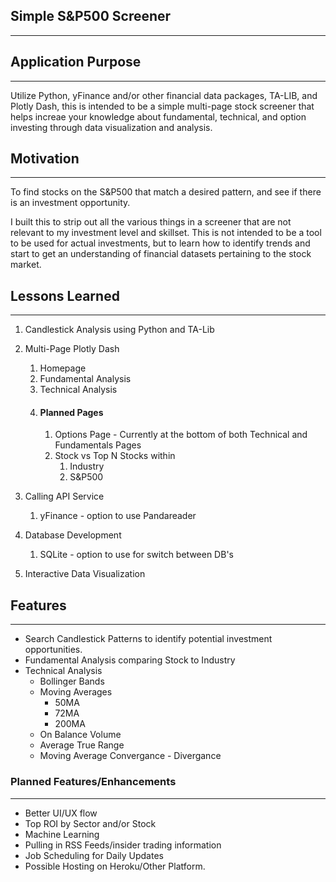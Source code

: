 Simple S&P500 Screener
---
***

## Application Purpose

***
Utilize Python, yFinance and/or other financial data packages, TA-LIB, and Plotly Dash, this is intended to be a simple 
multi-page stock screener that helps increae your knowledge about fundamental, technical, and option investing through
data visualization and analysis.


## Motivation

***
To find stocks on the S&P500 that match a desired pattern, and see if there is an investment opportunity. 

I built this
to strip out all the various things in a screener that are not relevant to my investment level and skillset. This is not
intended to be a tool to be used for actual investments, but to learn how to identify trends and start to get an
understanding of financial datasets pertaining to the stock market.

## Lessons Learned

***

1. Candlestick Analysis using Python and TA-Lib
2. Multi-Page Plotly Dash
    1. Homepage
    2. Fundamental Analysis
    3. Technical Analysis
    4. #### Planned Pages
        1. Options Page - Currently at the bottom of both Technical and Fundamentals Pages
        2. Stock vs Top N Stocks within 
           1. Industry
           2. S&P500

4. Calling API Service
    1. yFinance - option to use Pandareader
5. Database Development
    1. SQLite - option to use for switch between DB's
6. Interactive Data Visualization

## Features

***

* Search Candlestick Patterns to identify potential investment opportunities.
* Fundamental Analysis comparing Stock to Industry
* Technical Analysis
    * Bollinger Bands
    * Moving Averages
        * 50MA
        * 72MA
        * 200MA
    * On Balance Volume
    * Average True Range
    * Moving Average Convergance - Divergance

### Planned Features/Enhancements

***

* Better UI/UX flow
* Top ROI by Sector and/or Stock
* Machine Learning
* Pulling in RSS Feeds/insider trading information
* Job Scheduling for Daily Updates
* Possible Hosting on Heroku/Other Platform.



